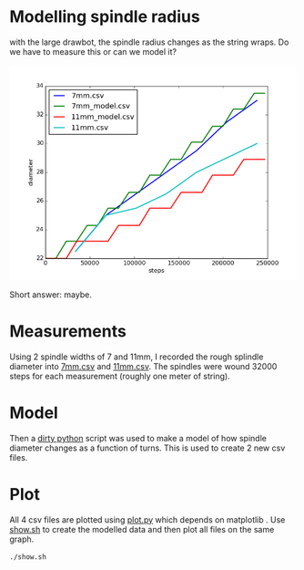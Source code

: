 # Modelling spindle radius

with the large drawbot, the spindle radius changes as the string wraps.
Do we have to measure this or can we model it?

![plot](plot.png)

Short answer: maybe.

# Measurements

Using 2 spindle widths of 7 and 11mm, I recorded the rough splindle diameter into [7mm.csv](7mm.csv) and [11mm.csv](11mm.csv). The spindles were wound 32000 steps for each measurement (roughly one meter of string).

# Model

Then a [dirty python](model.py) script was used to make a model of how spindle diameter changes as a function of turns. This is used to create 2 new csv files.

# Plot

All 4 csv files are plotted using [plot.py](plot.py) which depends on matplotlib . 
Use [show.sh](show.sh) to create the modelled data and then plot all files on the same graph.

    ./show.sh
   
